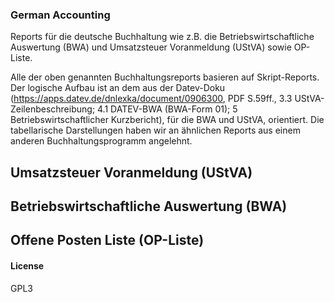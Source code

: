 ### German Accounting

Reports für die deutsche Buchhaltung wie z.B. die Betriebswirtschaftliche Auswertung (BWA) und  Umsatzsteuer Voranmeldung (UStVA) sowie OP-Liste.

Alle der oben genannten Buchhaltungsreports basieren auf Skript-Reports. Der logische Aufbau ist an dem aus der Datev-Doku (https://apps.datev.de/dnlexka/document/0906300, PDF S.59ff., 3.3 UStVA-Zeilenbeschreibung; 4.1 DATEV-BWA (BWA-Form 01); 5 Betriebswirtschaftlicher Kurzbericht), für die BWA und UStVA, orientiert. Die tabellarische Darstellungen haben wir an ähnlichen Reports aus einem anderen Buchhaltungsprogramm angelehnt.

## Umsatzsteuer Voranmeldung (UStVA)

## Betriebswirtschaftliche Auswertung (BWA)

## Offene Posten Liste (OP-Liste)





#### License

GPL3
